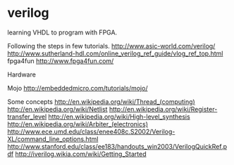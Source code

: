 verilog
=======

learning VHDL to program with FPGA.

Following the steps in few tutorials.
http://www.asic-world.com/verilog/
http://www.sutherland-hdl.com/online_verilog_ref_guide/vlog_ref_top.html
fpga4fun http://www.fpga4fun.com/

Hardware

Mojo http://embeddedmicro.com/tutorials/mojo/

Some concepts 
http://en.wikipedia.org/wiki/Thread_(computing)
http://en.wikipedia.org/wiki/Netlist
http://en.wikipedia.org/wiki/Register-transfer_level
http://en.wikipedia.org/wiki/High-level_synthesis
http://en.wikipedia.org/wiki/Arbiter_(electronics)
http://www.ece.umd.edu/class/enee408c.S2002/Verilog-XL/command_line_options.html
http://www.stanford.edu/class/ee183/handouts_win2003/VerilogQuickRef.pdf
http://iverilog.wikia.com/wiki/Getting_Started